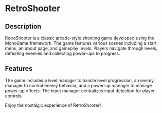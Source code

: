 # RetroShooter

## Description

RetroShooter is a classic arcade-style shooting game developed using the MonoGame framework. 
The game features various scenes including a start menu, an about page, and gameplay levels. 
Players navigate through levels, defeating enemies and collecting power-ups to progress. 


## Features
The game includes a level manager to handle level progression, an enemy manager to control enemy behavior, and a power-up manager to manage power-up effects. 
The input manager centralizes input detection for player controls. 

Enjoy the nostalgic experience of RetroShooter!
